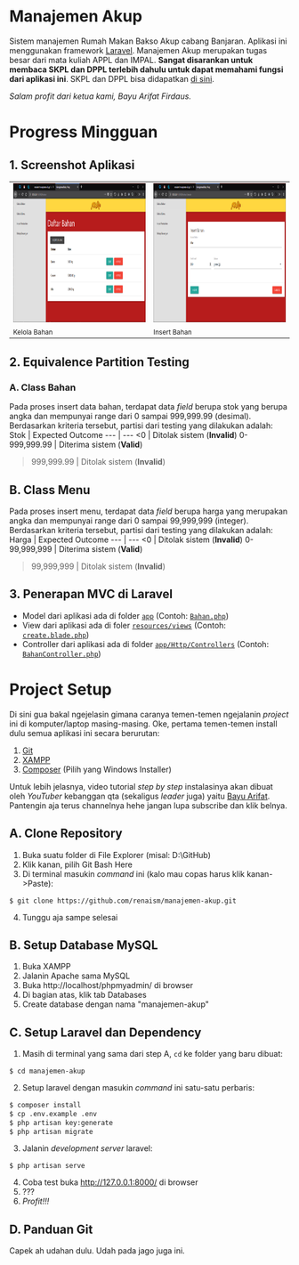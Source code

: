 # Manajemen Akup
Sistem manajemen Rumah Makan Bakso Akup cabang Banjaran. Aplikasi ini menggunakan framework [Laravel](https://laravel.com/). Manajemen Akup merupakan tugas besar dari mata kuliah APPL dan IMPAL. **Sangat disarankan untuk membaca SKPL dan DPPL terlebih dahulu untuk dapat memahami fungsi dari aplikasi ini**. SKPL dan DPPL bisa didapatkan [di sini](https://drive.google.com/drive/folders/1xzuX0f45B-VJ0At7I0y6f2OIdEBuHvpO?usp=sharing).

*Salam profit dari ketua kami, Bayu Arifat Firdaus.*

# Progress Mingguan
## 1. Screenshot Aplikasi
<table>
<tr>
<td><img src="docs/screenshots/index_bahan.png" alt="Kelola Bahan" height="250"></td>
<td><img src="docs/screenshots/inser_bahan_01.png" alt="Insert Bahan" height="250"></td>
</tr>
<tr>
<td><small>Kelola Bahan</small></td>
<td><small>Insert Bahan</small></td>
</tr>
</table>

## 2. Equivalence Partition Testing
### A. Class Bahan
Pada proses insert data bahan, terdapat data *field* berupa stok yang berupa angka dan mempunyai range dari 0 sampai 999,999.99 (desimal). Berdasarkan kriteria tersebut, partisi dari testing yang dilakukan adalah:
Stok | Expected Outcome
--- | ---
<0 | Ditolak sistem (**Invalid**) 
0-999,999.99 | Diterima sistem (**Valid**) 
>999,999.99 | Ditolak sistem (**Invalid**)

## B. Class Menu
Pada proses insert menu, terdapat data *field* berupa harga yang merupakan angka dan mempunyai range dari 0 sampai 99,999,999 (integer). Berdasarkan kriteria tersebut, partisi dari testing yang dilakukan adalah:
Harga | Expected Outcome
--- | ---
<0 | Ditolak sistem (**Invalid**) 
0-99,999,999 | Diterima sistem (**Valid**) 
>99,999,999 | Ditolak sistem (**Invalid**)

## 3. Penerapan MVC di Laravel
* Model dari aplikasi ada di folder [`app`](app/) (Contoh: [`Bahan.php`](app/Bahan.php))
* View dari aplikasi ada di foler [`resources/views`](resources/views/) (Contoh: [`create.blade.php`](resources/views/bahan/create.blade.php))
* Controller dari aplikasi ada di folder [`app/Http/Controllers`](app/Http/Controllers/) (Contoh: [`BahanController.php`](app/Http/Controllers/BahanController.php))

# Project Setup

Di sini gua bakal ngejelasin gimana caranya temen-temen ngejalanin *project* ini di komputer/laptop masing-masing. Oke, pertama temen-temen install dulu semua aplikasi ini secara berurutan:
1. [Git](https://git-scm.com/downloads)
2. [XAMPP](https://www.apachefriends.org/)
3. [Composer](https://getcomposer.org/download/) (Pilih yang Windows Installer)

Untuk lebih jelasnya, video tutorial *step by step* instalasinya akan dibuat oleh *YouTuber* kebanggan qta (sekaligus *leader* juga) yaitu [Bayu Arifat](https://www.youtube.com/channel/UC71TKqN-dRYpudR2Iv4tuCA/). Pantengin aja terus channelnya hehe jangan lupa subscribe dan klik belnya.

## A. Clone Repository
1. Buka suatu folder di File Explorer (misal: D:\GitHub)
2. Klik kanan, pilih Git Bash Here
3. Di terminal masukin *command* ini (kalo mau copas harus klik kanan->Paste):
```
$ git clone https://github.com/renaism/manajemen-akup.git
```
4. Tunggu aja sampe selesai

## B. Setup Database MySQL
1. Buka XAMPP
2. Jalanin Apache sama MySQL
3. Buka http://localhost/phpmyadmin/ di browser
4. Di bagian atas, klik tab Databases
5. Create database dengan nama "manajemen-akup"

## C. Setup Laravel dan Dependency
1. Masih di terminal yang sama dari step A, `cd` ke folder yang baru dibuat:
```
$ cd manajemen-akup
```
2. Setup laravel dengan masukin *command* ini satu-satu perbaris:
```
$ composer install
$ cp .env.example .env
$ php artisan key:generate
$ php artisan migrate
``` 
3. Jalanin *development server* laravel:
```
$ php artisan serve
```
4. Coba test buka http://127.0.0.1:8000/ di browser
5. ???
6. *Profit!!!*

## D. Panduan Git
Capek ah udahan dulu. Udah pada jago juga ini.
